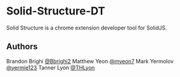 # Solid-Structure-DT

Solid Structure is a chrome extension developer tool for  SolidJS.


## Authors

Brandon Brighi [@Bbrighi2](https://github.com/Bbrighi2)
Matthew Yeon [@myeon7](https://github.com/myeon7)
Mark Yermolov [@yermie123](https://github.com/yermie123)
Tanner Lyon [@THLyon](https://github.com/THLyon)
